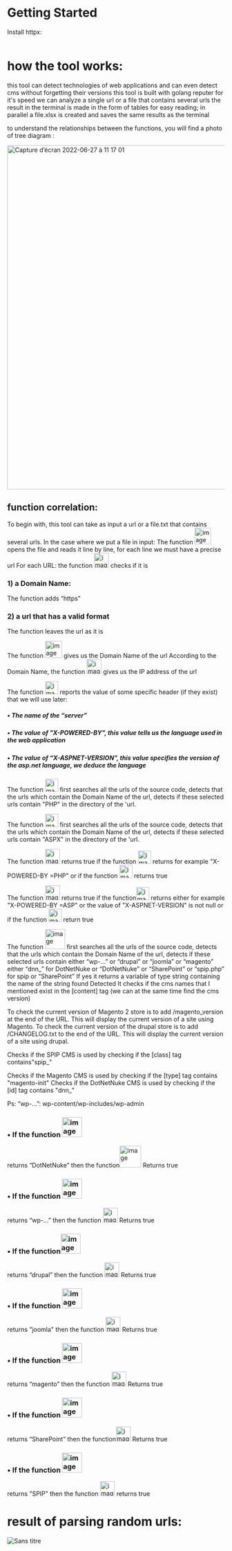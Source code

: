 # Getting Started

Install httpx:
```golang

```
# how the tool works:

this tool can detect technologies of web applications and can even detect cms without forgetting their versions 
this tool is built with golang reputer for it's speed
we can analyze a single url or a file that contains several urls
the result in the terminal is made in the form of tables for easy reading; in parallel a file.xlsx is created and saves the same results as the terminal

to understand the relationships between the functions, you will find a photo of tree diagram : 

<img width="794" alt="Capture d’écran 2022-06-27 à 11 17 01" src="https://user-images.githubusercontent.com/107410271/175919219-e629ecbb-42fd-4b39-9625-458dcb0370fc.png">

## function correlation:

To begin with, this tool can take as input a url or a file.txt  that contains several urls.
In the case where we put a file in input:
The function <img width="38" alt="image" src="https://user-images.githubusercontent.com/107410271/175920866-d1f325d3-9b5e-427c-88de-773b05d1db54.png">
opens the file and reads it line by line, for each line we must have a precise url
For each URL:
the function <img width="34" alt="image" src="https://user-images.githubusercontent.com/107410271/175921702-1b453a29-e2fe-4ac3-8fdd-8c3d18ffd4e1.png">
checks if it is
### 1) a Domain Name:
The function adds “https” 
### 2) a url that has a valid format
The function leaves the url as it is

The function <img width="39" alt="image" src="https://user-images.githubusercontent.com/107410271/175921895-8f9d05dc-b1bc-4b60-bde1-e18b1038ef89.png">
gives us the Domain Name of the url
According to the Domain Name, the function <img width="34" alt="image" src="https://user-images.githubusercontent.com/107410271/175921940-17825a79-6ffc-4470-9f5b-6c178e367775.png">
gives us the IP address of the url

The function <img width="30" alt="image" src="https://user-images.githubusercontent.com/107410271/175922268-3ecadb76-d87d-4849-8796-c5798e3bc3b6.png">
reports the value of some specific header (if they exist) that we will use later:
##### • The name of the “server”
##### • The value of "X-POWERED-BY", this value tells us the language used in the web application
##### • The value of “X-ASPNET-VERSION”, this value specifies the version of the asp.net language, we deduce the language

The function <img width="30" alt="image" src="https://user-images.githubusercontent.com/107410271/175922780-906bedbe-491f-4ae0-a5f2-c0f18ffa0558.png">
first searches all the urls of the source code, detects that the urls which contain the Domain Name of the url, detects if these selected urls contain "PHP" in the directory of the 'url.

The function <img width="30" alt="image" src="https://user-images.githubusercontent.com/107410271/175923202-a55c628e-d72d-4044-94b4-2a3e75d204c1.png">
 first searches all the urls of the source code, detects that the urls which contain the Domain Name of the url, detects if these selected urls contain "ASPX" in the directory of the 'url.

The function <img width="34" alt="image" src="https://user-images.githubusercontent.com/107410271/175923444-2a594888-37c0-4f1c-81dd-18e14a620804.png">
returns true if the function <img width="30" alt="image" src="https://user-images.githubusercontent.com/107410271/175923464-1e0d83b1-8728-497f-936b-0034bcb18019.png">
returns for example "X-POWERED-BY =PHP" or if the function <img width="30" alt="image" src="https://user-images.githubusercontent.com/107410271/175923569-096093fc-6fb2-47cf-a94d-78b82746478d.png">
returns true

The function <img width="34" alt="image" src="https://user-images.githubusercontent.com/107410271/175923712-728cc7de-e47d-4281-a5e3-442358a62d9c.png">
returns true if the function<img width="30" alt="image" src="https://user-images.githubusercontent.com/107410271/175923735-05872cdd-a9cd-49fd-9afd-917b6b314720.png">
 returns either for example "X-POWERED-BY =ASP" or the value of "X-ASPNET-VERSION" is not null or if the  function <img width="30" alt="image" src="https://user-images.githubusercontent.com/107410271/175925150-6e2d3b35-29c9-472f-83bd-a1a62031ac33.png">
 return true

The function <img width="46" alt="image" src="https://user-images.githubusercontent.com/107410271/175925553-4395184a-fc39-48fa-8d04-d5b5b59e24e4.png">
first searches all the urls of the source code, detects that the urls which contain the Domain Name of the url, detects if these selected urls contain either “wp-…” or “drupal” or “joomla” or “magento” either “dnn_” for DotNetNuke or “DotNetNuke” or “SharePoint” or “spip.php” for spip or “SharePoint”
If yes it returns a variable of type string containing the name of the string found Detected
It checks if the cms names that I mentioned exist in the [content] tag (we can at the same time find the cms version)

To check the current version of Magento 2 store is to add /magento_version at the end of the URL. This will display the current version of a site using Magento.
To check the current version of the drupal store is to add /CHANGELOG.txt to the end of the URL. This will display the current version of a site using drupal.

Checks if the SPIP CMS is used by checking if the [class] tag contains"spip_"

Checks if the Magento CMS is used by checking if the [type] tag contains "magento-init"
Checks if the DotNetNuke CMS is used by checking if the [id] tag contains "dnn_"


Ps: “wp-…”: wp-content/wp-includes/wp-admin

### • If the function <img width="46" alt="image" src="https://user-images.githubusercontent.com/107410271/175926406-b69b9f2b-2363-4ef2-993a-4f9817256111.png">
returns “DotNetNuke” then the function<img width="50" alt="image" src="https://user-images.githubusercontent.com/107410271/175926566-8781e017-5830-4e18-9a18-666c6e5a6f66.png">
 Returns true
### • If the function <img width="46" alt="image" src="https://user-images.githubusercontent.com/107410271/175926438-b4542ace-1356-4620-9b6e-3cd85f79b233.png">
returns “wp-…” then the function <img width="34" alt="image" src="https://user-images.githubusercontent.com/107410271/175926609-c9306289-3679-481d-9866-5b262e4b0b64.png">
Returns true
### • If the function<img width="46" alt="image" src="https://user-images.githubusercontent.com/107410271/175926447-3b6cfbe5-f417-46b6-99bc-309221ed5209.png">
 returns “drupal” then the function <img width="34" alt="image" src="https://user-images.githubusercontent.com/107410271/175926634-79c83bd7-66f4-4f07-8210-dd12007f4518.png">
Returns true
### • If the function <img width="46" alt="image" src="https://user-images.githubusercontent.com/107410271/175926458-895766bd-408c-45dd-8299-be0683de8df4.png">
returns "joomla" then the function <img width="34" alt="image" src="https://user-images.githubusercontent.com/107410271/175926655-7af606f7-743c-4b1f-8112-a635ca1ae1b4.png">
Returns true
### • If the function <img width="46" alt="image" src="https://user-images.githubusercontent.com/107410271/175926467-f18af6a7-a8b2-4aea-8cfd-66d711896801.png">
returns “magento” then the function <img width="34" alt="image" src="https://user-images.githubusercontent.com/107410271/175926681-8d735efe-e200-4d24-8572-0ba9e86b3ecc.png">
Returns true


### • If the function <img width="46" alt="image" src="https://user-images.githubusercontent.com/107410271/175926470-4eb123bc-30c7-47e1-a8f6-5d98a09a1f91.png">
returns “SharePoint” then the function<img width="34" alt="image" src="https://user-images.githubusercontent.com/107410271/175926701-03435851-db91-498d-8bdf-ee649e2ce50c.png">
 Returns true
### • If the function <img width="46" alt="image" src="https://user-images.githubusercontent.com/107410271/175926478-eb34e82d-2701-4567-b323-775a9fbae4f8.png">
returns "SPIP" then the function <img width="34" alt="image" src="https://user-images.githubusercontent.com/107410271/175926725-e1eea5bb-c53b-40e6-8161-8f893dad9bd2.png">
returns true


# result of  parsing random urls:

![Sans titre](https://user-images.githubusercontent.com/107410271/175927299-bb81eea6-f6d5-4c03-80e4-53cd0b90294c.png)
